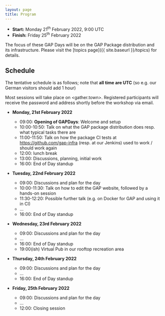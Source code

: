 ```yaml
---
layout: page
title: Program
---
```



* __Start:__ Monday 21<sup>th</sup> February 2022, 9:00 UTC
* __Finish:__ Friday 25<sup>th</sup> February 2022

The focus of these GAP Days will be on the GAP Package distribution
and its infrastructure.
Please visit the [topics page]({{ site.baseurl }}/topics) for details.

## Schedule
The tentative schedule is as follows; note that **all time are UTC** (so e.g.
our German visitors should add 1 hour)

Most sessions will take place on <gather.town>. Registered participants will receive the password
and address shortly before the workshop via email.

- **Monday, 21st February 2022**
  - 09:00: **Opening of GAPDays**:  Welcome and setup
  - 10:00-10:50: Talk on what the GAP package distribution does resp. what typical tasks there are
  - 11:00-11:50: Talk on how the package CI tests at <https://github.com/gap-infra> (resp. at our Jenkins) used to work / should work again
  - 12:00: lunch break
  - 13:00: Discussions, planning, initial work
  - 16:00: End of Day standup

- **Tuesday, 22nd February 2022**
  - 09:00: Discussions and plan for the day
  - 10:00-11:30: Talk on how to edit the GAP website, followed by a hands-on session
  - 11:30-12:20: Possible further talk (e.g. on Docker for GAP and using it in CI)
  - ...
  - 16:00: End of Day standup
- **Wednesday, 23rd February 2022**
  - 09:00: Discussions and plan for the day
  - ...
  - 16:00: End of Day standup
  - 19:00(ish) Virtual Pub in our rooftop recreation area
- **Thursday, 24th February 2022**
  - 09:00: Discussions and plan for the day
  - ...
  - 16:00: End of Day standup
- **Friday, 25th February 2022**
  - 09:00: Discussions and plan for the day
  - ...
  - 12:00: Closing session
